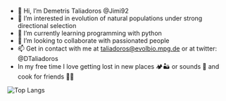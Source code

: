 - 👋 Hi, I’m Demetris Taliadoros @Jimi92
- 👀 I’m interested in evolution of natural populations under strong directional selection
- 🌱 I’m currently learning programming with python
- 💞️ I’m looking to collaborate with passionated people
- 📫 Get in contact with me at taliadoros@evolbio.mpg.de or at twitter: @DTaliadoros
- In my free time I love getting lost in new places 🏕🏜 or sounds 🎷 and cook for friends 🥞🍗

![Top Langs](https://github-readme-stats.vercel.app/api/top-langs/?username=Jimi92&hide_progress=true)

<!---
Jimi92/Jimi92 is a ✨ special ✨ repository because its `README.md` (this file) appears on your GitHub profile.
You can click the Preview link to take a look at your changes.
--->
